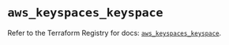 # `aws_keyspaces_keyspace`

Refer to the Terraform Registry for docs: [`aws_keyspaces_keyspace`](https://registry.terraform.io/providers/hashicorp/aws/4.54.0/docs/resources/keyspaces_keyspace).
